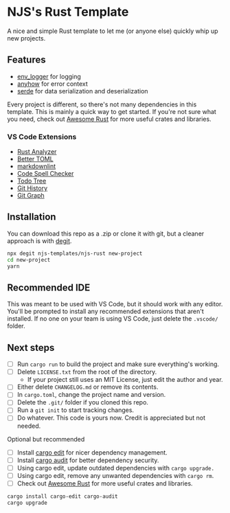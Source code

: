# NJS's Rust Template

A nice and simple Rust template to let me (or anyone else) quickly whip up new projects.

## Features

- [env_logger](https://crates.io/crates/env_logger) for logging
- [anyhow](https://crates.io/crates/anyhow) for error context
- [serde](https://crates.io/crates/serde) for data serialization and deserialization

Every project is different, so there's not many dependencies in this template.
This is mainly a quick way to get started.
If you're not sure what you need, check out
[Awesome Rust](https://github.com/rust-unofficial/awesome-rust)
for more useful crates and libraries.

### VS Code Extensions

- [Rust Analyzer](https://marketplace.visualstudio.com/items?itemName=rust-lang.rust-analyzer)
- [Better TOML](https://marketplace.visualstudio.com/items?itemName=bungcip.better-toml)
- [markdownlint](https://marketplace.visualstudio.com/items?itemName=DavidAnson.vscode-markdownlint)
- [Code Spell Checker](https://marketplace.visualstudio.com/items?itemName=streetsidesoftware.code-spell-checker)
- [Todo Tree](https://marketplace.visualstudio.com/items?itemName=Gruntfuggly.todo-tree)
- [Git History](https://marketplace.visualstudio.com/items?itemName=donjayamanne.githistory)
- [Git Graph](https://marketplace.visualstudio.com/items?itemName=mhutchie.git-graph)

## Installation

You can download this repo as a .zip or clone it with git,
but a cleaner approach is with [degit](https://github.com/Rich-Harris/degit).

```bash
npx degit njs-templates/njs-rust new-project
cd new-project
yarn
```

## Recommended IDE

This was meant to be used with VS Code, but it should work with any editor.
You'll be prompted to install any recommended extensions that aren't installed.
If no one on your team is using VS Code, just delete the `.vscode/` folder.

## Next steps

- [ ] Run `cargo run` to build the project and make sure everything's working.
- [ ] Delete `LICENSE.txt` from the root of the directory.
    - If your project still uses an MIT License, just edit the author and year.
- [ ] Either delete `CHANGELOG.md` or remove its contents.
- [ ] In `cargo.toml`, change the project name and version.
- [ ] Delete the `.git/` folder if you cloned this repo.
- [ ] Run a `git init` to start tracking changes.
- [ ] Do whatever. This code is yours now. Credit is appreciated but not needed.

Optional but recommended

- [ ] Install [cargo edit](https://github.com/killercup/cargo-edit)
for nicer dependency management.
- [ ] Install [cargo audit](https://docs.rs/cargo-audit/latest/cargo_audit/)
for better dependency security.
- [ ] Using cargo edit, update outdated dependencies with `cargo upgrade.`
- [ ] Using cargo edit, remove any unwanted dependencies with `cargo rm`.
- [ ] Check out [Awesome Rust](https://github.com/rust-unofficial/awesome-rust)
for more useful crates and libraries.

```bash
cargo install cargo-edit cargo-audit
cargo upgrade
```
